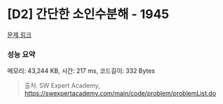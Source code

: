 # [D2] 간단한 소인수분해 - 1945 

[문제 링크](https://swexpertacademy.com/main/code/problem/problemDetail.do?contestProbId=AV5Pl0Q6ANQDFAUq) 

### 성능 요약

메모리: 43,244 KB, 시간: 217 ms, 코드길이: 332 Bytes



> 출처: SW Expert Academy, https://swexpertacademy.com/main/code/problem/problemList.do